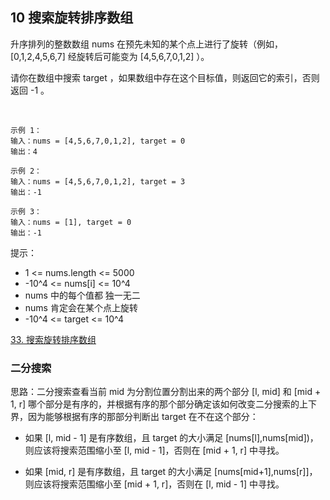 ## 10 搜索旋转排序数组

升序排列的整数数组 nums 在预先未知的某个点上进行了旋转（例如， [0,1,2,4,5,6,7] 经旋转后可能变为 [4,5,6,7,0,1,2] ）。

请你在数组中搜索 target ，如果数组中存在这个目标值，则返回它的索引，否则返回 -1 。

 
```
示例 1：
输入：nums = [4,5,6,7,0,1,2], target = 0
输出：4

示例 2：
输入：nums = [4,5,6,7,0,1,2], target = 3
输出：-1

示例 3：
输入：nums = [1], target = 0
输出：-1
```

提示：
* 1 <= nums.length <= 5000
* -10^4 <= nums[i] <= 10^4
* nums 中的每个值都 独一无二
* nums 肯定会在某个点上旋转
* -10^4 <= target <= 10^4

[33. 搜索旋转排序数组](https://leetcode-cn.com/problems/search-in-rotated-sorted-array/)



### 二分搜索

思路：二分搜索查看当前 mid 为分割位置分割出来的两个部分 [l, mid] 和 [mid + 1, r] 哪个部分是有序的，并根据有序的那个部分确定该如何改变二分搜索的上下界，因为能够根据有序的那部分判断出 target 在不在这个部分：

* 如果 [l, mid - 1] 是有序数组，且 target 的大小满足 [nums[l],nums[mid])，则应该将搜索范围缩小至 [l, mid - 1]，否则在 [mid + 1, r] 中寻找。

* 如果 [mid, r] 是有序数组，且 target 的大小满足 [nums[mid+1],nums[r]]，则应该将搜索范围缩小至 [mid + 1, r]，否则在 [l, mid - 1] 中寻找。




